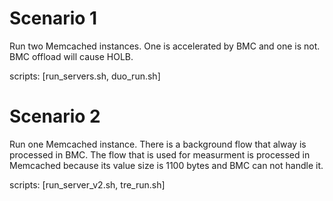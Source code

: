 # Scenario 1

Run two Memcached instances. One is accelerated by BMC and one is not. BMC
offload will cause HOLB.

scripts: [run_servers.sh, duo_run.sh]

# Scenario 2

Run one Memcached instance. There is a background flow that alway is processed
in BMC. The flow that is used for measurment is processed in Memcached because
its value size is 1100 bytes and BMC can not handle it.

scripts: [run_server_v2.sh, tre_run.sh]

